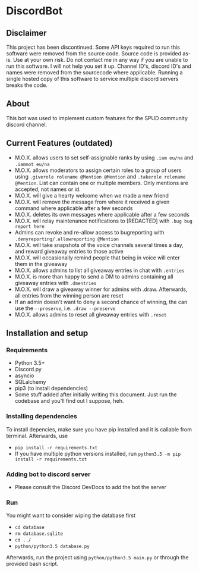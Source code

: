 # DiscordBot

## Disclaimer
This project has been discontinued. Some API keys required to run this software were removed from the source code.
Source code is provided as-is. Use at your own risk. Do not contact me in any way if you are unable to run this software.
I will not help you set it up. Channel ID's, discord ID's and names were removed from the sourcecode where applicable.
Running a single hosted copy of this software to service multiple discord servers breaks the code.

## About
This bot was used to implement custom features for the SPUD community discord channel.

## Current Features (outdated)
* M.O.X. allows users to set self-assignable ranks by using ```.iam eu/na``` and ```.iamnot eu/na```
* M.O.X. allows moderators to assign certain roles to a group of users using ```.giverole rolename @Mention @Mention``` and ``` .takerole rolename @Mention ```. List can contain one or multiple members. Only mentions are accepted, not names or id.
* M.O.X. will give a hearty welcome when we made a new friend
* M.O.X. will remove the message from where it received a given command where applicable after a few seconds
* M.O.X. deletes its own messages where applicable after a few seconds
* M.O.X. will relay maintenance notifications to [REDACTED] with ```.bug bug report here ```
* Admins can revoke and re-allow access to bugreporting with ```.denyreporting/.allowreporting @Mention```
* M.O.X. will take snapshots of the voice channels several times a day, and reward giveaway entries to those active
* M.O.X. will occasionally remind people that being in voice will enter them in the giveaway
* M.O.X. allows admins to list all giveaway entries in chat with ```.entries```
* M.O.X. is more than happy to send a DM to admins containing all giveaway entries with ```.dmentries```
* M.O.X. will draw a giveaway winner for admins with .draw. Afterwards, all entries from the winning person are reset
* If an admin doesn't want to deny a second chance of winning, the can use the ```--preserve```, i.e. ```.draw --preserve```
* M.O.X. allows admins to reset all giveaway entries with ```.reset```

## Installation and setup

### Requirements
* Python 3.5+
* Discord.py
* asyncio
* SQLalchemy
* pip3 (to install dependencies)
* Some stuff added after initially writing this document. Just run the codebase and you'll find out I suppose, heh.

### Installing dependencies
To install depencies, make sure you have pip installed and it is callable from terminal.
Afterwards, use
* ``` pip install -r requirements.txt ```
* If you have multiple python versions installed, run ```python3.5 -m pip install -r requirements.txt```

### Adding bot to discord server
* Please consult the Discord DevDocs to add the bot the server

### Run
You might want to consider wiping the database first
* ```cd database```
* ```rm database.sqlite```
* ```cd ../```
* ```python/python3.5 database.py```

Afterwards, run the project using
```python/python3.5 main.py```
or through the provided bash script.
